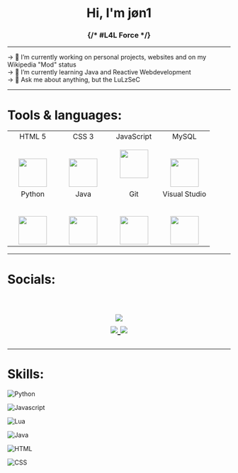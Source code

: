 <h1 align="center">Hi, I'm jøn1</h1>
<h3 align="center">{/* #L4L Force */}</h3>

<hr>
-> 🚀 I’m currently working on personal projects, websites and on my Wikipedia "Mod" status<br>
-> 🧬 I’m currently learning Java and Reactive Webdevelopment <br>
-> 💬 Ask me about anything, but the LuLzSeC </br>
<hr>
<h1 align="left">Tools & languages:</h1>


<table>
  <tbody>
    <tr valign="top">
      <td width="25%" align="center">
        <span>HTML 5</span><br><br><br>
        <img height="64px" src="https://cdn.svgporn.com/logos/html-5.svg">
      </td>
      <td width="25%" align="center">
        <span>CSS 3</span><br><br><br>
        <img height="64px" src="https://cdn.svgporn.com/logos/css-3.svg">
      </td>
      <td width="25%" align="center">
          <span>JavaScript</span><br><br>
        <img height="64px" src="https://cdn.svgporn.com/logos/javascript.svg">
      </td>
      <td width="25%" align="center">
        <span>MySQL
        </span><br><br><br>
        <img height="64px" src="https://www.vectorlogo.zone/logos/mysql/mysql-ar21.svg">
      </td>
    </tr>
    <tr valign="top">
      <td width="25%" align="center">
        <span>Python
        </span><br><br><br>
        <img height="64px" src="https://cdn4.iconfinder.com/data/icons/logos-and-brands/512/267_Python_logo-128.png">
      </td>
      <td width="25%" align="center">
        <span>Java
        </span><br><br><br>
        <img height="64px" src="https://www.vectorlogo.zone/logos/java/java-ar21.svg">
      </td>
      <td width="25%" align="center">
        <span>Git</span><br><br><br>
        <img height="64px" src="https://cdn.svgporn.com/logos/git-icon.svg">
      </td>
      <td width="25%" align="center">
        <span>Visual Studio</span><br><br><br>
        <img height="64px" src="https://cdn.svgporn.com/logos/visual-studio-code.svg">
      </td>
    </tr>
  </tbody>
</table>
<hr>

<h1 align="left">
Socials:
  
 
  <!-- https://img.shields.io/badge/Github-Parth%20Patel-black&?style=social&logo=Github -->



  <!-- https://img.shields.io/badge/Instagram-parth.__.27-red&?style=social&logo=Instagram -->

  <!-- https://img.shields.io/badge/Twitter-Parth%20Patel-blue&?style=social&logo=Twitter -->
 

<p align="center">
  <br/>

  <a href="https://github.com/0xj0n1">
    <img src="https://img.shields.io/badge/Github-%230A0A0A.svg?&style=flat-square&logo=Github&logoColor=white">  
  </a>


  <br/>

 
  <a href="https://www.instagram.com/0xj0n1/">
    <img src="https://img.shields.io/badge/Instagram-%23E4405F.svg?&style=flat-square&logo=instagram&logoColor=white">
  </a>

  <a href="https://twitter.com/0xj0n1">
    <img src="https://img.shields.io/badge/twitter-%230077D4.svg?&style=flat-square&logo=twitter&logoColor=white">
  </a>
</p>
</h1>
<hr>

<h1 align="left">
Skills:</h1>

![Python](https://img.shields.io/badge/Python-8%2F10-green)

![Javascript](https://img.shields.io/badge/JavaScript-7%2C5%2F10-important)  

![Lua](https://img.shields.io/badge/Lua-10%2F10-brightgreen)  

![Java](https://img.shields.io/badge/Java-8%2F10-green)

![HTML](https://img.shields.io/badge/HTML-9%2F10-green)  

![CSS](https://img.shields.io/badge/CSS-8%2C5%2F10-green)
</svg>

